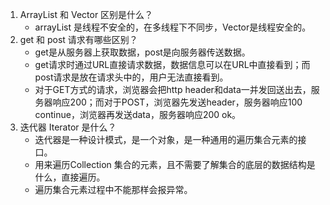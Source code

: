 1. ArrayList 和 Vector 区别是什么？ 
   * arrayList 是线程不安全的，在多线程下不同步，Vector是线程安全的。
2. get 和 post 请求有哪些区别？
   * get是从服务器上获取数据，post是向服务器传送数据。
   * get请求时通过URL直接请求数据，数据信息可以在URL中直接看到；而post请求是放在请求头中的，用户无法直接看到。 
   * 对于GET方式的请求，浏览器会把http header和data一并发回送出去，服务器响应200；而对于POST，浏览器先发送header，服务器响应100 continue，浏览器再发送data，服务器响应200 ok。
3. 迭代器 Iterator 是什么？
   * 迭代器是一种设计模式，是一个对象，是一种通用的遍历集合元素的接口。
   * 用来遍历Collection 集合的元素，且不需要了解集合的底层的数据结构是什么，直接遍历。
   * 遍历集合元素过程中不能那样会报异常。
